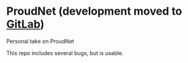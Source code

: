# ProudNet (development moved to [GitLab](https://gitlab.com/aizuon/rain))
Personal take on ProudNet

This repo includes several bugs, but is usable. 
